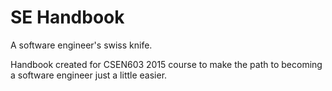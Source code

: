 SE Handbook
==================================
A software engineer's swiss knife.

Handbook created for CSEN603 2015 course to make the path to becoming a software engineer just a little easier.

